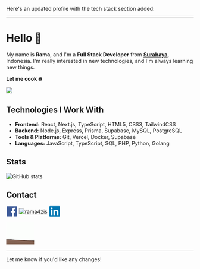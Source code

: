 Here's an updated profile with the tech stack section added:

---

# Hello 👋

My name is **Rama**, and I'm a **Full Stack Developer** from **[Surabaya](https://en.wikipedia.org/wiki/Surabaya)**, Indonesia. I'm really interested in new technologies, and I'm always learning new things.

**Let me cook 🔥**

![](https://komarev.com/ghpvc/?username=rama4zis&style=flat-square)

## Technologies I Work With

- **Frontend:** React, Next.js, TypeScript, HTML5, CSS3, TailwindCSS
- **Backend:** Node.js, Express, Prisma, Supabase, MySQL, PostgreSQL
- **Tools & Platforms:** Git, Vercel, Docker, Supabase
- **Languages:** JavaScript, TypeScript, SQL, PHP, Python, Golang

## Stats

<p align="center">

![GitHub stats](https://github-readme-stats.vercel.app/api/?username=rama4zis&show_icons=true&title_color=fff&icon_color=79ff97&text_color=9f9f9f&bg_color=151515)

</p>

## Contact

<p align="center">

<a href="https://fb.com/rama4zis" target="blank"><img align="center" src="https://raw.githubusercontent.com/devicons/devicon/master/icons/facebook/facebook-original.svg" alt="rama4zis" height="30" /></a>
<a href="https://instagram.com/rama4zis" target="blank"><img align="center" src="https://upload.wikimedia.org/wikipedia/commons/thumb/e/e7/Instagram_logo_2016.svg/2048px-Instagram_logo_2016.svg.png" alt="rama4zis" height="30" /></a>
<a href="https://linkedin.com/in/rama-aditya-457508154" target="blank"><img align="center" src="https://raw.githubusercontent.com/devicons/devicon/master/icons/linkedin/linkedin-original.svg" alt="rama4zis" height="30" /></a>

</p>

<img src="https://raw.githubusercontent.com/rama4zis/rama4zis/main/Qiqi.gif" alt="Qiqi" width="75"/>

---

Let me know if you'd like any changes!
